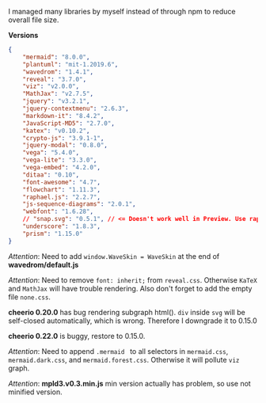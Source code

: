 I managed many libraries by myself instead of through npm to reduce overall file size.

**Versions**
```json
{
    "mermaid": "8.0.0",
    "plantuml": "mit-1.2019.6",
    "wavedrom": "1.4.1",
    "reveal": "3.7.0",
    "viz": "v2.0.0",
    "MathJax": "v2.7.5",
    "jquery": "v3.2.1",
    "jquery-contextmenu": "2.6.3",
    "markdown-it": "8.4.2",
    "JavaScript-MD5": "2.7.0",
    "katex": "v0.10.2",
    "crypto-js": "3.9.1-1",
    "jquery-modal": "0.8.0",
    "vega": "5.4.0",
    "vega-lite": "3.3.0",
    "vega-embed": "4.2.0",
    "ditaa": "0.10",
    "font-awesome": "4.7",
    "flowchart": "1.11.3",
    "raphael.js": "2.2.7",
    "js-sequence-diagrams": "2.0.1",
    "webfont": "1.6.28",
    // "snap.svg": "0.5.1", // <= Doesn't work well in Preview. Use raphael.js instead
    "underscore": "1.8.3",
    "prism": "1.15.0"
}
```  

*Attention*: Need to add `window.WaveSkin = WaveSkin` at the end of **wavedrom/default.js**

*Attention*: Need to remove `font: inherit;` from `reveal.css`. Otherwise `KaTeX` and `MathJax` will have trouble rendering. Also don't forget to add the empty file `none.css`.

**cheerio 0.20.0** has bug rendering subgraph html(). `div` inside `svg` will be self-closed automatically, which is wrong. Therefore I downgrade it to 0.15.0

**cheerio 0.22.0** is buggy, restore to 0.15.0.  

*Attention*: Need to append `.mermaid ` to all selectors in `mermaid.css`, `mermaid.dark.css`, and `mermaid.forest.css`. Otherwise it will pollute `viz` graph.

*Attention*: **mpld3.v0.3.min.js** min version actually has problem, so use not minified version.  
